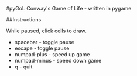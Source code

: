 #pyGoL
Conway's Game of Life - written in pygame

##Instructions

While paused, click cells to draw. 

- spacebar - toggle pause
- escape - toggle pause
- numpad-plus - speed up game
- numpad-minus - speed down game
- q - quit


